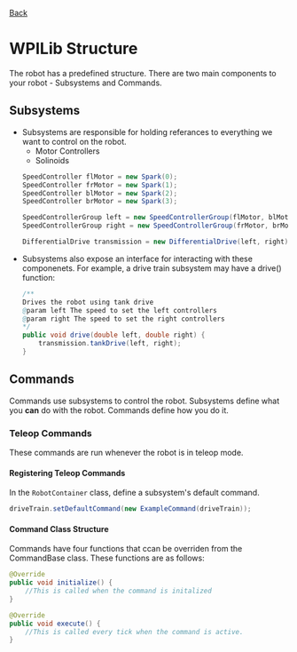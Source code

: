 [Back](./readme.md)
# WPILib Structure
The robot has a predefined structure. There are two main components to your robot - Subsystems and Commands.

## Subsystems
* Subsystems are responsible for holding referances to everything we want to control on the robot.
    * Motor Controllers
    * Solinoids
    ```java
    SpeedController flMotor = new Spark(0);
    SpeedController frMotor = new Spark(1);
    SpeedController blMotor = new Spark(2);
    SpeedController brMotor = new Spark(3);

    SpeedControllerGroup left = new SpeedControllerGroup(flMotor, blMotor);
    SpeedControllerGroup right = new SpeedControllerGroup(frMotor, brMotor);

    DifferentialDrive transmission = new DifferentialDrive(left, right);
    ```
* Subsystems also expose an interface for interacting with these componenets. For example, a drive train subsystem may have a drive() function:
    ```java
    /**
    Drives the robot using tank drive
    @param left The speed to set the left controllers
    @param right The speed to set the right controllers
    */
    public void drive(double left, double right) {
        transmission.tankDrive(left, right);
    }
    ```

## Commands
Commands use subsystems to control the robot. Subsystems define what you __can__ do with the robot. Commands define how you do it.

### Teleop Commands

These commands are run whenever the robot is in teleop mode. 

#### **Registering Teleop Commands**
In the `RobotContainer` class, define a subsystem's default command.
```java
driveTrain.setDefaultCommand(new ExampleCommand(driveTrain));
```

#### **Command Class Structure**
Commands have four functions that ccan be overriden from the CommandBase class. These functions are as follows:

```java
@Override
public void initialize() {
    //This is called when the command is initalized
}

@Override
public void execute() {
    //This is called every tick when the command is active.
}
```